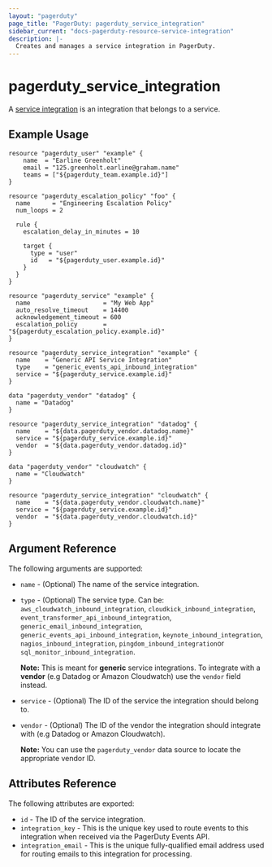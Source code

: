 ```yaml
---
layout: "pagerduty"
page_title: "PagerDuty: pagerduty_service_integration"
sidebar_current: "docs-pagerduty-resource-service-integration"
description: |-
  Creates and manages a service integration in PagerDuty.
---
```


# pagerduty\_service_integration

A [service integration](https://v2.developer.pagerduty.com/v2/page/api-reference#!/Services/post_services_id_integrations) is an integration that belongs to a service.

## Example Usage

```
resource "pagerduty_user" "example" {
    name  = "Earline Greenholt"
    email = "125.greenholt.earline@graham.name"
    teams = ["${pagerduty_team.example.id}"]
}

resource "pagerduty_escalation_policy" "foo" {
  name      = "Engineering Escalation Policy"
  num_loops = 2

  rule {
    escalation_delay_in_minutes = 10

    target {
      type = "user"
      id   = "${pagerduty_user.example.id}"
    }
  }
}

resource "pagerduty_service" "example" {
  name                    = "My Web App"
  auto_resolve_timeout    = 14400
  acknowledgement_timeout = 600
  escalation_policy       = "${pagerduty_escalation_policy.example.id}"
}

resource "pagerduty_service_integration" "example" {
  name    = "Generic API Service Integration"
  type    = "generic_events_api_inbound_integration"
  service = "${pagerduty_service.example.id}"
}

data "pagerduty_vendor" "datadog" {
  name = "Datadog"
}

resource "pagerduty_service_integration" "datadog" {
  name    = "${data.pagerduty_vendor.datadog.name}"
  service = "${pagerduty_service.example.id}"
  vendor  = "${data.pagerduty_vendor.datadog.id}"
}

data "pagerduty_vendor" "cloudwatch" {
  name = "Cloudwatch"
}

resource "pagerduty_service_integration" "cloudwatch" {
  name    = "${data.pagerduty_vendor.cloudwatch.name}"
  service = "${pagerduty_service.example.id}"
  vendor  = "${data.pagerduty_vendor.cloudwatch.id}"
}
```

## Argument Reference

The following arguments are supported:

  * `name` - (Optional) The name of the service integration.
  * `type` - (Optional) The service type. Can be:
  `aws_cloudwatch_inbound_integration`,
  `cloudkick_inbound_integration`,
  `event_transformer_api_inbound_integration`,
  `generic_email_inbound_integration`,
  `generic_events_api_inbound_integration`,
  `keynote_inbound_integration`,
  `nagios_inbound_integration`,
  `pingdom_inbound_integration`or `sql_monitor_inbound_integration`.

    **Note:** This is meant for **generic** service integrations.
    To integrate with a **vendor** (e.g Datadog or Amazon Cloudwatch) use the `vendor` field instead.

  * `service` - (Optional) The ID of the service the integration should belong to.
  * `vendor` - (Optional) The ID of the vendor the integration should integrate with (e.g Datadog or Amazon Cloudwatch).

    **Note:** You can use the `pagerduty_vendor` data source to locate the appropriate vendor ID.
## Attributes Reference

The following attributes are exported:

  * `id` - The ID of the service integration.
  * `integration_key` - This is the unique key used to route events to this integration when received via the PagerDuty Events API.
  * `integration_email` - This is the unique fully-qualified email address used for routing emails to this integration for processing.

